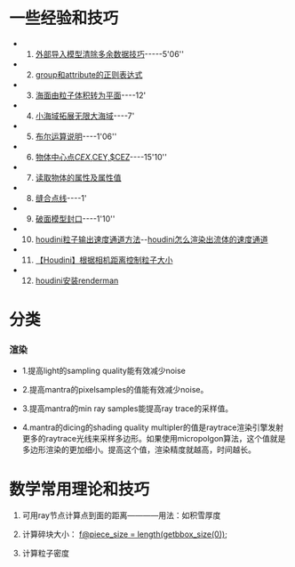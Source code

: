 # 一些经验和技巧

* 1. [外部导入模型清除多余数据技巧](https://www.bilibili.com/video/BV14V411z7Bq/?p=3)-----5'06''

* 2. [group和attribute的正则表达式](https://zhuanlan.zhihu.com/p/80050303)

* 3. [海面由粒子体积转为平面](https://vod1.yiihuu.com/vod/video_mp4/6598/f56875a6f17c109e15d1f4fc9f0171fd-sd-130484.mp4?pid=1572834106552X1465002)----12'

* 4. [小海域拓展无限大海域](https://www.bilibili.com/video/av40309512)----7'

* 5. [布尔运算说明](https://www.bilibili.com/video/av67141329)----1'06''

* 6. [物体中心点$CEX,$CEY,$CEZ](https://www.bilibili.com/video/av67240826)----15'10''

* 7. [读取物体的属性及属性值](https://zhuanlan.zhihu.com/p/79783942)


* 8. [缝合点线](https://www.bilibili.com/video/av71723682)----1'

* 9. [破面模型封口](https://www.bilibili.com/video/av16210606?p=6)----1'10''

* 10. [houdini粒子输出速度通道方法](http://blog.sina.com.cn/s/blog_809e17170102w3vl.html)--[houdini怎么渲染出流体的速度通道](https://blog.csdn.net/liujiufu/article/details/82146206)

* 11. [【Houdini】根据相机距离控制粒子大小](http://blog.sina.com.cn/s/blog_13f902b690102yfdb.html)

* 12. [houdini安装renderman](https://blenderartists.org/t/pixar-renderman-for-blender/646404/615)

# 分类

### 渲染

* 1.提高light的sampling quality能有效减少noise

* 2.提高mantra的pixelsamples的值能有效减少noise。

* 3.提高mantra的min ray samples能提高ray trace的采样值。

* 4.mantra的dicing的shading quality multipler的值是raytrace渲染引擎发射更多的raytrace光线来采样多边形。如果使用micropolgon算法，这个值就是多边形渲染的更加细小。提高这个值，渲染精度就越高，时间越长。

# 数学常用理论和技巧

1.  可用ray节点计算点到面的距离————用法：如积雪厚度

2.  计算碎块大小：   [f@piece_size = length(getbbox_size(0))]();

3.  计算粒子密度
